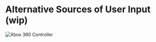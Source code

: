 # Alternative Sources of User Input (wip)

![Xbox 360 Controller](http://nxeassets.xbox.com/shaxam/0201/bc/fd/bcfd38d2-f77c-40bd-a8e5-bd6bedcadfc6.PNG)

